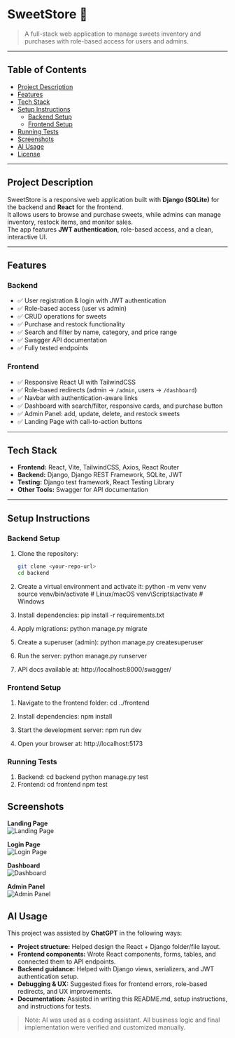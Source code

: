 # SweetStore 🍬

> A full-stack web application to manage sweets inventory and purchases with role-based access for users and admins.

---

## Table of Contents
- [Project Description](#project-description)
- [Features](#features)
- [Tech Stack](#tech-stack)
- [Setup Instructions](#setup-instructions)
  - [Backend Setup](#backend-setup)
  - [Frontend Setup](#frontend-setup)
- [Running Tests](#running-tests)
- [Screenshots](#screenshots)
- [AI Usage](#ai-usage)
- [License](#license)

---

## Project Description
SweetStore is a responsive web application built with **Django (SQLite)** for the backend and **React** for the frontend.  
It allows users to browse and purchase sweets, while admins can manage inventory, restock items, and monitor sales.  
The app features **JWT authentication**, role-based access, and a clean, interactive UI.

---

## Features

### Backend
- ✅ User registration & login with JWT authentication
- ✅ Role-based access (user vs admin)
- ✅ CRUD operations for sweets
- ✅ Purchase and restock functionality
- ✅ Search and filter by name, category, and price range
- ✅ Swagger API documentation
- ✅ Fully tested endpoints

### Frontend
- ✅ Responsive React UI with TailwindCSS
- ✅ Role-based redirects (admin → `/admin`, users → `/dashboard`)
- ✅ Navbar with authentication-aware links
- ✅ Dashboard with search/filter, responsive cards, and purchase button
- ✅ Admin Panel: add, update, delete, and restock sweets
- ✅ Landing Page with call-to-action buttons

---

## Tech Stack
- **Frontend:** React, Vite, TailwindCSS, Axios, React Router
- **Backend:** Django, Django REST Framework, SQLite, JWT
- **Testing:** Django test framework, React Testing Library
- **Other Tools:** Swagger for API documentation

---

## Setup Instructions

### Backend Setup
1. Clone the repository:
   ```bash
   git clone <your-repo-url>
   cd backend

2. Create a virtual environment and activate it:
    python -m venv venv
    source venv/bin/activate  # Linux/macOS
    venv\Scripts\activate     # Windows

3. Install dependencies:
    pip install -r requirements.txt

4. Apply migrations:
    python manage.py migrate

5. Create a superuser (admin):
    python manage.py createsuperuser

6. Run the server:
    python manage.py runserver

7. API docs available at:
    http://localhost:8000/swagger/
    


### Frontend Setup
1. Navigate to the frontend folder:
   cd ../frontend

2. Install dependencies:
    npm install

3. Start the development server:
    npm run dev

4. Open your browser at:
    http://localhost:5173




### Running Tests
1. Backend:
    cd backend
    python manage.py test
2. Frontend:
    cd frontend
    npm test


## Screenshots

**Landing Page**  
![Landing Page](./screenshots/landing_page.jpg)

**Login Page**  
![Login Page](./screenshots/login.jpg)

**Dashboard**  
![Dashboard](./screenshots/dashboard.jpg)

**Admin Panel**  
![Admin Panel](./screenshots/admin_panel.jpg)



## AI Usage

This project was assisted by **ChatGPT** in the following ways:

- **Project structure:** Helped design the React + Django folder/file layout.
- **Frontend components:** Wrote React components, forms, tables, and connected them to API endpoints.
- **Backend guidance:** Helped with Django views, serializers, and JWT authentication setup.
- **Debugging & UX:** Suggested fixes for frontend errors, role-based redirects, and UX improvements.
- **Documentation:** Assisted in writing this README.md, setup instructions, and instructions for tests.

> Note: AI was used as a coding assistant. All business logic and final implementation were verified and customized manually.
